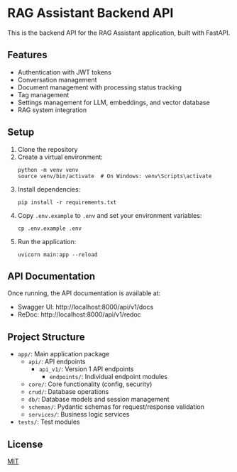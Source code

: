 
# RAG Assistant Backend API

This is the backend API for the RAG Assistant application, built with FastAPI.

## Features

- Authentication with JWT tokens
- Conversation management
- Document management with processing status tracking
- Tag management
- Settings management for LLM, embeddings, and vector database
- RAG system integration

## Setup

1. Clone the repository
2. Create a virtual environment:
   ```
   python -m venv venv
   source venv/bin/activate  # On Windows: venv\Scripts\activate
   ```
3. Install dependencies:
   ```
   pip install -r requirements.txt
   ```
4. Copy `.env.example` to `.env` and set your environment variables:
   ```
   cp .env.example .env
   ```
5. Run the application:
   ```
   uvicorn main:app --reload
   ```

## API Documentation

Once running, the API documentation is available at:
- Swagger UI: http://localhost:8000/api/v1/docs
- ReDoc: http://localhost:8000/api/v1/redoc

## Project Structure

- `app/`: Main application package
  - `api/`: API endpoints
    - `api_v1/`: Version 1 API endpoints
      - `endpoints/`: Individual endpoint modules
  - `core/`: Core functionality (config, security)
  - `crud/`: Database operations
  - `db/`: Database models and session management
  - `schemas/`: Pydantic schemas for request/response validation
  - `services/`: Business logic services
- `tests/`: Test modules

## License

[MIT](LICENSE)
